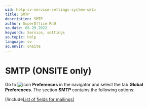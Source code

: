 ```yaml
---
uid: help-sv-service-settings-system-smtp
title: SMTP
description: SMTP
author: SuperOffice RnD
so.date: 06.29.2022
keywords: Service, settings
so.topic: help
language: sv
so.envir: onsite
---
```


# SMTP (ONSITE only)

Go to ![icon][img1] **Preferences** in the navigator and select the tab **Global Preferences**. The section **SMTP** contains the following options:

[!include[List of fields for mailings](../../../../marketing/learn/includes/mailing-smtp-fields.md)]

<!-- Referenced links -->

<!-- Referenced images -->
[img1]: ../../../../../../common/icons/nav-admin-preferences-active.png

